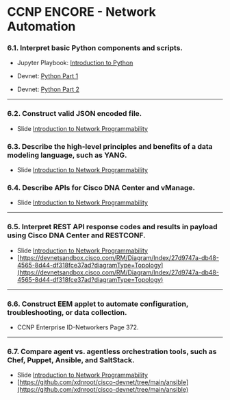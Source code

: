 # **CCNP ENCORE - Network Automation**

### **6.1. Interpret basic Python components and scripts.**

* Jupyter Playbook: [Introduction to Python](https://gist.github.com/xdnroot/a32771b08d3d669c7a0d38efd30a4312)

* Devnet: [Python Part 1](https://developer.cisco.com/learning/lab/intro-python-part1/step/1)

* Devnet: [Python Part 2](https://developer.cisco.com/learning/lab/intro-python-part2/step/1)

---

### **6.2. Construct valid JSON encoded file.**
* Slide [Introduction to Network Programmability](https://files.webiptek.com/Network-Programmability/Introduction%20to%20Network%20Programmability.pdf)

### **6.3. Describe the high-level principles and benefits of a data modeling language, such as YANG.**
* Slide [Introduction to Network Programmability](https://files.webiptek.com/Network-Programmability/Introduction%20to%20Network%20Programmability.pdf)

### **6.4. Describe APIs for Cisco DNA Center and vManage.**

* Slide [Introduction to Network Programmability](https://files.webiptek.com/Network-Programmability/Introduction%20to%20Network%20Programmability.pdf)

---

### **6.5. Interpret REST API response codes and results in payload using Cisco DNA Center and RESTCONF.**


* Slide [Introduction to Network Programmability](https://files.webiptek.com/Network-Programmability/Introduction%20to%20Network%20Programmability.pdf)
* [https://devnetsandbox.cisco.com/RM/Diagram/Index/27d9747a-db48-4565-8d44-df318fce37ad?diagramType=Topology](https://devnetsandbox.cisco.com/RM/Diagram/Index/27d9747a-db48-4565-8d44-df318fce37ad?diagramType=Topology)

---

### **6.6. Construct EEM applet to automate configuration, troubleshooting, or data collection.**

* CCNP Enterprise ID-Networkers Page 372.

---

### **6.7. Compare agent vs. agentless orchestration tools, such as Chef, Puppet, Ansible, and SaltStack.**

* Slide [Introduction to Network Programmability](https://files.webiptek.com/Network-Programmability/Introduction%20to%20Network%20Programmability.pdf)
* [https://github.com/xdnroot/cisco-devnet/tree/main/ansible](https://github.com/xdnroot/cisco-devnet/tree/main/ansible)